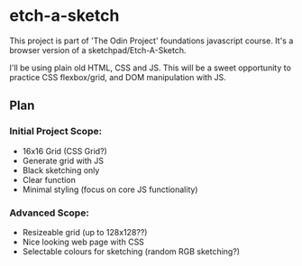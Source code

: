 # etch-a-sketch

This project is part of 'The Odin Project' foundations javascript course. It's a browser version of a sketchpad/Etch-A-Sketch. 

I'll be using plain old HTML, CSS and JS. This will be a sweet opportunity to practice CSS flexbox/grid, and DOM manipulation with JS.

## Plan

### Initial Project Scope:

- 16x16 Grid (CSS Grid?)
- Generate grid with JS
- Black sketching only
- Clear function
- Minimal styling (focus on core JS functionality)

### Advanced Scope:

- Resizeable grid (up to 128x128??)
- Nice looking web page with CSS
- Selectable colours for sketching (random RGB sketching?)


